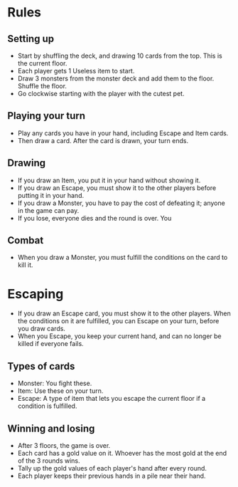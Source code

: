 # Rules

## Setting up

- Start by shuffling the deck, and drawing 10 cards from the top. This is the current floor.
- Each player gets 1 Useless item to start.
- Draw 3 monsters from the monster deck and add them to the floor. Shuffle the floor.
- Go clockwise starting with the player with the cutest pet.

## Playing your turn

- Play any cards you have in your hand, including Escape and Item cards.
- Then draw a card. After the card is drawn, your turn ends.

## Drawing

- If you draw an Item, you put it in your hand without showing it.
- If you draw an Escape, you must show it to the other players before putting it in your hand.
- If you draw a Monster, you have to pay the cost of defeating it; anyone in the game can pay.
- If you lose, everyone dies and the round is over. You

## Combat

- When you draw a Monster, you must fulfill the conditions on the card to kill it.

# Escaping

- If you draw an Escape card, you must show it to the other players. When the conditions on it are fulfilled, you can Escape on your turn, before you draw cards.
- When you Escape, you keep your current hand, and can no longer be killed if everyone fails.

## Types of cards

- Monster: You fight these.
- Item: Use these on your turn.
- Escape: A type of item that lets you escape the current floor if a condition is fulfilled.

## Winning and losing

- After 3 floors, the game is over.
- Each card has a gold value on it. Whoever has the most gold at the end of the 3 rounds wins.
- Tally up the gold values of each player's hand after every round.
- Each player keeps their previous hands in a pile near their hand.
